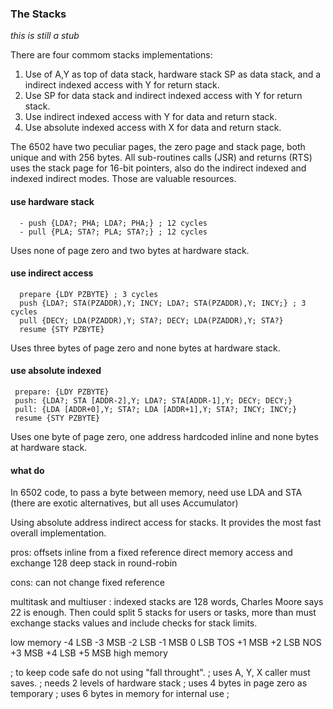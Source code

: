 ### The Stacks

_this is still a stub_

There are four commom stacks implementations: 

1. Use of A,Y as top of data stack, hardware stack SP as data stack, and a indirect indexed access with Y for return stack.
2. Use SP for data stack and indirect indexed access with Y for return stack.
3. Use indirect indexed access with Y for data and return stack.
4. Use absolute indexed access with X for data and return stack.

The 6502 have two peculiar pages, the zero page and stack page, both unique and with 256 bytes. All sub-routines calls (JSR) and returns (RTS) uses the stack page for 16-bit pointers, also do the indirect indexed and indexed indirect modes. Those are valuable resources.

#### use hardware stack
      - push {LDA?; PHA; LDA?; PHA;} ; 12 cycles
      - pull {PLA; STA?; PLA; STA?;} ; 12 cycles
      
Uses none of page zero and two bytes at hardware stack.

#### use indirect access
      prepare {LDY PZBYTE} ; 3 cycles
      push {LDA?; STA(PZADDR),Y; INCY; LDA?; STA(PZADDR),Y; INCY;} ; 3 cycles
      pull {DECY; LDA(PZADDR),Y; STA?; DECY; LDA(PZADDR),Y; STA?}
      resume {STY PZBYTE}
      
Uses three bytes of page zero and none bytes at hardware stack.
      
#### use absolute indexed
     prepare: {LDY PZBYTE}
     push: {LDA?; STA [ADDR-2],Y; LDA?; STA[ADDR-1],Y; DECY; DECY;}
     pull: {LDA [ADDR+0],Y; STA?; LDA [ADDR+1],Y; STA?; INCY; INCY;}
     resume {STY PZBYTE}

Uses one byte of page zero, one address hardcoded inline and none bytes at hardware stack.

#### what do 

In 6502 code, to pass a byte between memory, need use LDA and STA (there are exotic alternatives, but all uses Accumulator)

Using absolute address indirect access for stacks. It provides the most fast overall implementation.

pros:
   offsets inline from a fixed reference
   direct memory access and exchange
   128 deep stack in round-robin

cons:
   can not change fixed reference

multitask and multiuser :
   indexed stacks are 128 words, Charles Moore says 22 is enough.
   Then could split 5 stacks for users or tasks, more than must exchange stacks values and include checks for stack limits.

  low memory
   -4  LSB
   -3  MSB
   -2  LSB
   -1  MSB
    0  LSB TOS
   +1  MSB
   +2  LSB NOS
   +3  MSB
   +4  LSB
   +5  MSB
 high memory

; to keep code safe do not using "fall throught".
; uses A, Y, X caller must saves.
; needs 2 levels of hardware stack
; uses 4 bytes in page zero as temporary
; uses 6 bytes in memory for internal use
;


    

